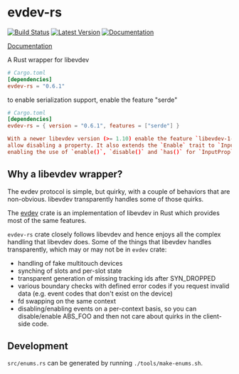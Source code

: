 # evdev-rs

[![Build Status](https://travis-ci.org/ndesh26/evdev-rs.svg?branch=master)](https://travis-ci.org/ndesh26/evdev-rs)
[![Latest Version](https://img.shields.io/crates/v/evdev-rs.svg)](https://crates.io/crates/evdev-rs)
[![Documentation](https://docs.rs/evdev-rs/badge.svg)](https://docs.rs/evdev-rs)

[Documentation](https://ndesh26.github.io/evdev-rs/evdev_rs/)

A Rust wrapper for libevdev

```toml
# Cargo.toml
[dependencies]
evdev-rs = "0.6.1"
```

to enable serialization support, enable the feature "serde"
```toml
# Cargo.toml
[dependencies]
evdev-rs = { version = "0.6.1", features = ["serde"] }

With a newer libevdev version (>= 1.10) enable the feature `libevdev-1-10` to
allow disabling a property. It also extends the `Enable` trait to `InputProp`,
enabling the use of `enable()`, `disable()` and `has()` for `InputProp` as well.
```

Why a libevdev wrapper?
-----------------------
The evdev protocol is simple, but quirky, with a couple of behaviors that
are non-obvious. libevdev transparently handles some of those quirks.

The [evdev](https://github.com/emberian/evdev) crate is an implementation
of libevdev in Rust which provides most of the same features.

`evdev-rs` crate closely follows libevdev and hence enjoys all the complex handling
that libevdev does. Some of the things that libevdev handles transparently, which may or
may not be in `evdev` crate:

* handling of fake multitouch devices
* synching of slots and per-slot state
* transparent generation of missing tracking ids after SYN_DROPPED
* various boundary checks with defined error codes if you request invalid data
  (e.g. event codes that don't exist on the device)
* fd swapping on the same context
* disabling/enabling events on a per-context basis, so you can disable/enable ABS_FOO
  and then not care about quirks in the client-side code.

Development
-----------

`src/enums.rs` can be generated by running `./tools/make-enums.sh`.
